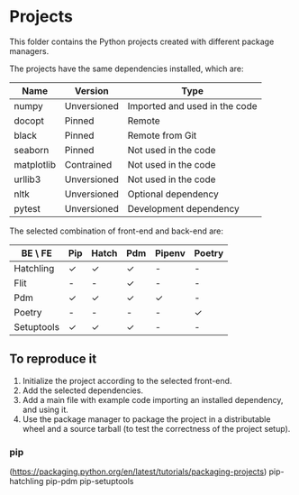 # Projects

This folder contains the Python projects created with different package managers.

The projects have the same dependencies installed, which are:

| Name  | Version | Type | 
| ----- | ------- | ---- |
| numpy | Unversioned | Imported and used in the code |
| docopt | Pinned | Remote |
| black | Pinned | Remote from Git |
| seaborn | Pinned | Not used in the code |
| matplotlib | Contrained | Not used in the code |
| urllib3 | Unversioned | Not used in the code |
| nltk | Unversioned | Optional dependency |
| pytest | Unversioned | Development dependency |


The selected combination of front-end and back-end are:

| BE \ FE | Pip | Hatch | Pdm | Pipenv | Poetry |
| --- | --- | --- | --- | --- | --- |
| Hatchling | ✓ | ✓ | ✓ | - | - |
| Flit | - | - | ✓ | - | - |
| Pdm | ✓ | ✓ | ✓ | ✓ | - |
| Poetry | - | - | - | - | ✓ |
| Setuptools | ✓ | ✓ | ✓ | - | - |



## To reproduce it

1) Initialize the project according to the selected front-end.
2) Add the selected dependencies.
3) Add a main file with example code importing an installed
dependency, and using it.
4) Use the package manager to package the project in
a distributable wheel and a source tarball (to test the correctness of the project setup).

### pip
(https://packaging.python.org/en/latest/tutorials/packaging-projects)
pip-hatchling
pip-pdm
pip-setuptools

